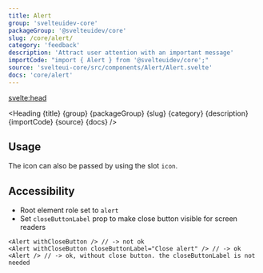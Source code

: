 ```yaml
---
title: Alert
group: 'svelteuidev-core'
packageGroup: '@svelteuidev/core'
slug: /core/alert/
category: 'feedback'
description: 'Attract user attention with an important message'
importCode: "import { Alert } from '@svelteuidev/core';"
source: 'svelteui-core/src/components/Alert/Alert.svelte'
docs: 'core/alert'
---
```


<script>
    import { Demo, AlertDemos } from '@svelteuidev/demos';
    import { Heading } from "$lib/components";
</script>

<svelte:head>

  <title>{title} - SvelteUI</title>
</svelte:head>

<Heading {title} {group} {packageGroup} {slug} {category} {description} {importCode} {source} {docs} />

## Usage

<Demo demo={AlertDemos.configurator} />

The icon can also be passed by using the slot `icon`.

## Accessibility

- Root element role set to `alert`
- Set `closeButtonLabel` prop to make close button visible for screen readers

```svelte
<Alert withCloseButton /> // -> not ok
<Alert withCloseButton closeButtonLabel="Close alert" /> // -> ok
<Alert /> // -> ok, without close button. the closeButtonLabel is not needed
```
